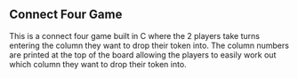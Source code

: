 ## Connect Four Game
This is a connect four game built in C where the 2 players take turns entering the column
they want to drop their token into. The column numbers are printed at the top of the board
allowing the players to easily work out which column they want to drop their token into. 